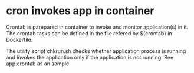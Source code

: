 # cron invokes app in container
Crontab is parepared in container to invoke and monitor application(s) in it.
The crontab tasks can be defined in the file refered by ${crontab} in Dockerfile.

The utility script chkrun.sh checks whether application process is running and
invokes the application only if the application is not running. See app.crontab
as an sample.


